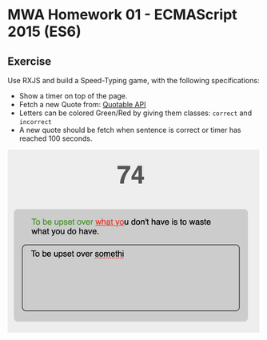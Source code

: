 # MWA Homework 01 - ECMAScript 2015 (ES6)
## Exercise
Use RXJS and build a Speed-Typing game, with the following specifications:   
  * Show a timer on top of the page.
  * Fetch a new Quote from: [Quotable API](http://api.quotable.io/random)
  * Letters can be colored Green/Red by giving them classes: `correct` and `incorrect`
  * A new quote should be fetch when sentence is correct or timer has reached 100 seconds.
    
![Screenshot](./screenshot.png)
